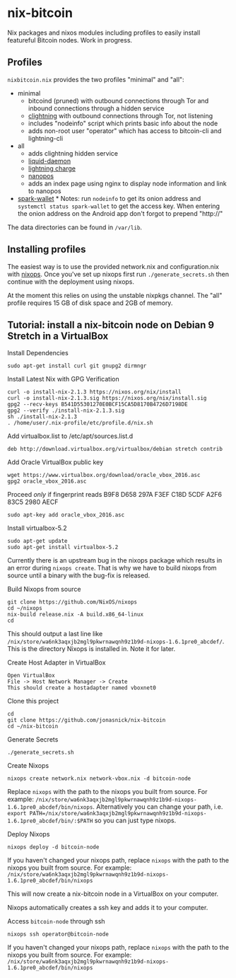 nix-bitcoin
===

Nix packages and nixos modules including profiles to easily install featureful Bitcoin nodes.
Work in progress.

Profiles
---
`nixbitcoin.nix` provides the two profiles "minimal" and "all":

* minimal
    * bitcoind (pruned) with outbound connections through Tor and inbound connections through a hidden
      service
    * [clightning](https://github.com/ElementsProject/lightning) with outbound connections through Tor, not listening
    * includes "nodeinfo" script which prints basic info about the node
    * adds non-root user "operator" which has access to bitcoin-cli and lightning-cli
* all
    * adds clightning hidden service
    * [liquid-daemon](https://github.com/blockstream/liquid)
    * [lightning charge](https://github.com/ElementsProject/lightning-charge)
    * [nanopos](https://github.com/ElementsProject/nanopos)
    * adds an index page using nginx to display node information and link to nanopos
* [spark-wallet](https://github.com/shesek/spark-wallet)
        * Notes: run `nodeinfo` to get its onion address and `systemctl status spark-wallet` to get the access key.
            When entering the onion address on the Android app don't forgot to prepend "http://"

The data directories can be found in `/var/lib`.

Installing profiles
---
The easiest way is to use the provided network.nix and configuration.nix with [nixops](https://nixos.org/nixops/manual/).
Once you've set up nixops first run `./generate_secrets.sh` then continue with the deployment using nixops.

At the moment this relies on using the unstable nixpkgs channel.
The "all" profile requires 15 GB of disk space and 2GB of memory.

Tutorial: install a nix-bitcoin node on Debian 9 Stretch in a VirtualBox
---

Install Dependencies
```
sudo apt-get install curl git gnupg2 dirmngr
```
Install Latest Nix with GPG Verification
```
curl -o install-nix-2.1.3 https://nixos.org/nix/install
curl -o install-nix-2.1.3.sig https://nixos.org/nix/install.sig
gpg2 --recv-keys B541D55301270E0BCF15CA5D8170B4726D7198DE
gpg2 --verify ./install-nix-2.1.3.sig
sh ./install-nix-2.1.3
. /home/user/.nix-profile/etc/profile.d/nix.sh
```
Add virtualbox.list to /etc/apt/sources.list.d
```
deb http://download.virtualbox.org/virtualbox/debian stretch contrib
```
Add Oracle VirtualBox public key
```
wget https://www.virtualbox.org/download/oracle_vbox_2016.asc
gpg2 oracle_vbox_2016.asc
```
Proceed _only_ if fingerprint reads B9F8 D658 297A F3EF C18D  5CDF A2F6 83C5 2980 AECF

```
sudo apt-key add oracle_vbox_2016.asc
```
Install virtualbox-5.2
```
sudo apt-get update
sudo apt-get install virtualbox-5.2
```
Currently there is an upstream bug in the nixops package which results in an error during `nixops create`. That is why we have to build nixops from source until a binary with the bug-fix is released.

Build Nixops from source
```
git clone https://github.com/NixOS/nixops
cd ~/nixops
nix-build release.nix -A build.x86_64-linux
cd
```
This should output a last line like `/nix/store/wa6nk3aqxjb2mgl9pkwrnawqnh9z1b9d-nixops-1.6.1pre0_abcdef/`. This is the directory Nixops is installed in. Note it for later.

Create Host Adapter in VirtualBox
```
Open VirtualBox
File -> Host Network Manager -> Create
This should create a hostadapter named vboxnet0
```
Clone this project
```
cd
git clone https://github.com/jonasnick/nix-bitcoin
cd ~/nix-bitcoin
```
Generate Secrets
```
./generate_secrets.sh
```
Create Nixops
```
nixops create network.nix network-vbox.nix -d bitcoin-node
```
Replace `nixops` with the path to the nixops you built from source. For example: `/nix/store/wa6nk3aqxjb2mgl9pkwrnawqnh9z1b9d-nixops-1.6.1pre0_abcdef/bin/nixops`. Alternatively you can change your path, i.e. `export PATH=/nix/store/wa6nk3aqxjb2mgl9pkwrnawqnh9z1b9d-nixops-1.6.1pre0_abcdef/bin/:$PATH` so you can just type nixops.

Deploy Nixops
```
nixops deploy -d bitcoin-node
```
If you haven't changed your nixops path, replace `nixops` with the path to the nixops you built from source. For example: `/nix/store/wa6nk3aqxjb2mgl9pkwrnawqnh9z1b9d-nixops-1.6.1pre0_abcdef/bin/nixops`

This will now create a nix-bitcoin node in a VirtualBox on your computer.

Nixops automatically creates a ssh key and adds it to your computer.

Access `bitcoin-node` through ssh

```
nixops ssh operator@bitcoin-node
```
If you haven't changed your nixops path, replace `nixops` with the path to the nixops you built from source. For example: `/nix/store/wa6nk3aqxjb2mgl9pkwrnawqnh9z1b9d-nixops-1.6.1pre0_abcdef/bin/nixops`
